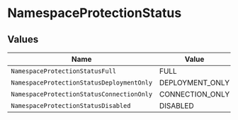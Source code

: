 # NamespaceProtectionStatus


## Values

| Name                                      | Value                                     |
| ----------------------------------------- | ----------------------------------------- |
| `NamespaceProtectionStatusFull`           | FULL                                      |
| `NamespaceProtectionStatusDeploymentOnly` | DEPLOYMENT_ONLY                           |
| `NamespaceProtectionStatusConnectionOnly` | CONNECTION_ONLY                           |
| `NamespaceProtectionStatusDisabled`       | DISABLED                                  |